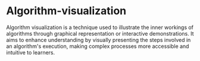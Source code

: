 # Algorithm-visualization
Algorithm visualization is a technique used to illustrate the inner workings of algorithms through graphical representation or interactive demonstrations. It aims to enhance understanding by visually presenting the steps involved in an algorithm's execution, making complex processes more accessible and intuitive to learners.

